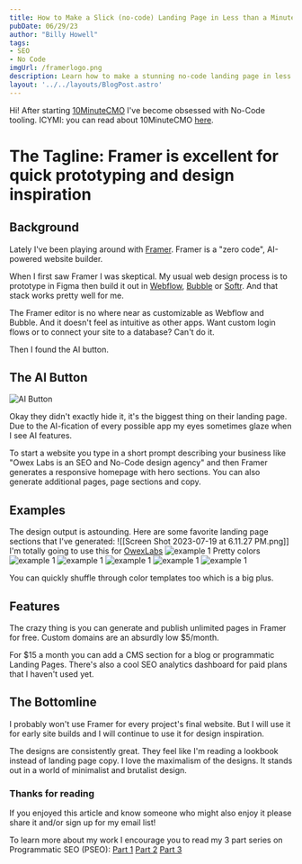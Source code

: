```yaml
---
title: How to Make a Slick (no-code) Landing Page in Less than a Minute 
pubDate: 06/29/23
author: "Billy Howell"
tags:
- SEO
- No Code
imgUrl: /framerlogo.png
description: Learn how to make a stunning no-code landing page in less than a minute with this free tool.
layout: '../../layouts/BlogPost.astro'
---
```


Hi! After starting [10MinuteCMO](https://www.10minutecmo.com/) I've become obsessed with No-Code tooling. 
ICYMI: you can read about 10MinuteCMO [here](https://billyjameshowell.com/blog/pseo-blog-1/).


# The Tagline: Framer is excellent for quick prototyping and design inspiration

## Background

Lately I've been playing around with [Framer](https://www.framer.com/). Framer is a "zero code", AI-powered website builder. 

When I first saw Framer I was skeptical. My usual web design process is to prototype in Figma then build it out in [Webflow](https://webflow.com/), [Bubble](https://bubble.io/home) or [Softr](https://www.softr.io/home-one-tap). And that stack works pretty well for me.

The Framer editor is no where near as customizable as Webflow and Bubble. And it doesn't feel as intuitive as other apps. Want custom login flows or to connect your site to a database? Can't do it.

Then I found the AI button.

## The AI Button

![AI Button](/article-4-ai-button.png)


Okay they didn't exactly hide it, it's the biggest thing on their landing page. Due to the AI-fication of every possible app my eyes sometimes glaze when I see AI features.

To start a website you type in a short prompt describing your business like "Owex Labs is an SEO and No-Code design agency" and then Framer generates a responsive homepage with hero sections. You can also generate additional pages, page sections and copy.

## Examples 
The design output is astounding. Here are some favorite landing page sections that I've generated:
![[Screen Shot 2023-07-19 at 6.11.27 PM.png]]
I'm totally going to use this for [OwexLabs](https://owexlabs.com/)
![example 1](/article-4-example-1.png)
Pretty colors
![example 1](/article-4-example-2.png)
  ![example 1](/article-4-example-3.png)
  ![example 1](/article-4-example-4.png)
  ![example 1](/article-4-example-5.png)
  ![example 1](/article-4-example-6.png)

You can quickly shuffle through color templates too which is a big plus.

## Features
The crazy thing is you can generate and publish unlimited pages in Framer for free. Custom domains are an absurdly low $5/month.

For $15 a month you can add a CMS section for a blog or programmatic Landing Pages. There's also a cool SEO analytics dashboard for paid plans that I haven't used yet.

## The Bottomline

I probably won't use Framer for every project's final website. But I will use it for early site builds and I will continue to use it for design inspiration. 

The designs are consistently great. They feel like I'm reading a lookbook instead of landing page copy. I love the maximalism of the designs. It stands out in a world of minimalist and brutalist design.

### Thanks for reading
If you enjoyed this article and know someone who might also enjoy it please share it and/or sign up for my email list!

To learn more about my work I encourage you to read my 3 part series on Programmatic SEO (PSEO):
[Part 1](https://billyjameshowell.com/blog/pseo-blog-1/)
[Part 2](https://billyjameshowell.com/blog/pseo-blog-2/)
[Part 3](https://billyjameshowell.com/blog/pseo-blog-3/)
